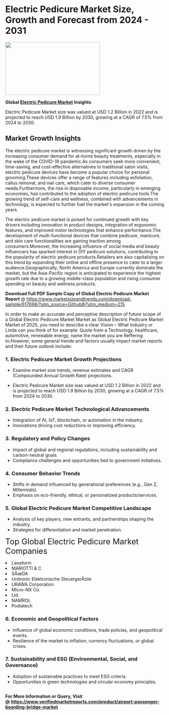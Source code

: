 <H1>Electric Pedicure Market Size, Growth and Forecast from 2024 - 2031</H1><img class="aligncenter size-medium wp-image-584254" src="https://thirdeyenews.in/wp-content/uploads/2024/09/Global-Market-Research-300x168.jpeg" alt="" width="300" height="168" /><p><strong>Global&nbsp;<a href="https://www.marketsizeandtrends.com/download-sample/617698/?utm_source=Github8j?utm_medium=215">Electric Pedicure Market</a> Insights</strong></p><p>Electric Pedicure Market size was valued at USD 1.2 Billion in 2022 and is projected to reach USD 1.9 Billion by 2030, growing at a CAGR of 7.5% from 2024 to 2030.</p><p><h2>Market Growth Insights</h2> <p>The electric pedicure market is witnessing significant growth driven by the increasing consumer demand for at-home beauty treatments, especially in the wake of the COVID-19 pandemic.As consumers seek more convenient, time-saving, and cost-effective alternatives to traditional salon visits, electric pedicure devices have become a popular choice for personal grooming.These devices offer a range of features including exfoliation, callus removal, and nail care, which cater to diverse consumer needs.Furthermore, the rise in disposable income, particularly in emerging economies, has contributed to the adoption of electric pedicure tools.The growing trend of self-care and wellness, combined with advancements in technology, is expected to further fuel the market's expansion in the coming years.</p> <p>The electric pedicure market is poised for continued growth with key drivers including innovation in product designs, integration of ergonomic features, and improved motor technologies that enhance performance.The development of multi-functional devices that combine pedicure, manicure, and skin care functionalities are gaining traction among consumers.Moreover, the increasing influence of social media and beauty influencers has sparked interest in DIY pedicure solutions, contributing to the popularity of electric pedicure products.Retailers are also capitalizing on this trend by expanding their online and offline presence to cater to a larger audience.Geographically, North America and Europe currently dominate the market, but the Asia-Pacific region is anticipated to experience the highest growth rate due to a growing middle-class population and rising consumer spending on beauty and wellness products.<p><span class=""><strong>Download Full PDF Sample Copy of Global Electric Pedicure Market Report</strong> @ <a href="https://www.marketsizeandtrends.com/download-sample/617698/?utm_source=Github8j?utm_medium=215" target="_blank">https://www.marketsizeandtrends.com/download-sample/617698/?utm_source=Github8j?utm_medium=215</a></span></p><p>In order to make an accurate and perceptive description of future scope of a Global&nbsp;Electric Pedicure Market Market as Global&nbsp;Electric Pedicure Market Market of 2025, you need to describe a clear Vision &ndash; What Industry or Linda can you think of for example: Quote from a Technology, healthcare, automotive, renewable energy, name the market you are Reffering to.However, some general trends and factors usually impact market reports and their future outlook include:</p><h3>1.&nbsp;<strong>Electric Pedicure Market Growth Projections</strong></h3><ul><li>Examine market size trends, revenue estimates and CAGR (Compounded Annual Growth Rate) projections.</li><li><p>Electric Pedicure Market size was valued at USD 1.2 Billion in 2022 and is projected to reach USD 1.9 Billion by 2030, growing at a CAGR of 7.5% from 2024 to 2030.</p></li></ul><h3>2.&nbsp;<strong>Electric Pedicure Market Technological Advancements</strong></h3><ul><li>Integration of AI, IoT, blockchain, or automation in the industry.</li><li>Innovations driving cost reductions or improving efficiency.</li></ul><h3>3.&nbsp;<strong>Regulatory and Policy Changes</strong></h3><ul><li>Impact of global and regional regulations, including sustainability and carbon-neutral goals.</li><li>Compliance challenges and opportunities tied to government initiatives.</li></ul><h3>4.&nbsp;<strong>Consumer Behavior Trends</strong></h3><ul><li>Shifts in demand influenced by generational preferences (e.g., Gen Z, Millennials).</li><li>Emphasis on eco-friendly, ethical, or personalized products/services.</li></ul><h3>5.&nbsp;<strong>Global Electric Pedicure Market Competitive Landscape</strong></h3><ul><li>Analysis of key players, new entrants, and partnerships shaping the industry.</li><li>Strategies for differentiation and market penetration.</li></ul><p data-pm-slice="1 1 []"><span style="color: inherit; font-family: inherit; font-size: 25px;">Top Global Electric Pedicure Market Companies</span></p><div class="" data-test-id=""><p><li>Lanaform</li><li> MARIOTTI & C</li><li> SÃœDA</li><li> Unitronic Elektronische SteuergerÃ¤te</li><li> URAWA Corporation</li><li> Micro-NX Co.</li><li> Ltd.</li><li> NAMROL</li><li> Podiatech</li></p></div><h3>6.&nbsp;<strong>Economic and Geopolitical Factors</strong></h3><ul><li>Influence of global economic conditions, trade policies, and geopolitical events.</li><li>Resilience of the market to inflation, currency fluctuations, or global crises.</li></ul><h3>7.&nbsp;<strong>Sustainability and ESG (Environmental, Social, and Governance)</strong></h3><ul><li>Adoption of sustainable practices to meet ESG criteria.</li><li>Opportunities in green technologies and circular economy principles.</li></ul><h2><strong style="font-size: 14px;">For More Information or Query, Visit @&nbsp;</strong><a style="background-color: #ffffff; font-size: 14px;" href="https://www.marketsizeandtrends.com/report/electric-pedicure-market/" target="_blank">https://www.verifiedmarketreports.com/product/airport-passenger-boarding-bridge-market</a></h2>
